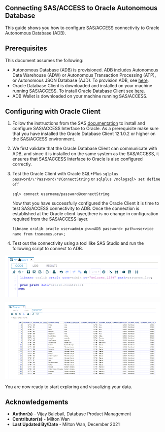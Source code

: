 ## **Connecting SAS/ACCESS to Oracle Autonomous Database**

This guide shows you how to configure SAS/ACCESS connectivity to Oracle Autonomous Database (ADB). 

## **Prerequisites**

This document assumes the following:

- Autonomous Database (ADB) is provisioned. ADB includes Autonomous Data Warehouse (ADW) or Autonomous Transaction Processing (ATP), or Autonomous JSON Database (AJD).  To provision ADB, see [here](https://docs.oracle.com/en/cloud/paas/autonomous-database/adbsa/autonomous-provision.html#GUID-0B230036-0A05-4CA3-AF9D-97A255AE0C08).
- Oracle Database Client is downloaded and installed on your machine running SAS/ACCESS.  To install Oracle Database Client see [here](https://www.oracle.com/database/technologies/instant-client/winx64-64-downloads.html).
- ADB Wallet is downloaded on your machine running SAS/ACCESS.

## **Configuring with Oracle Client**

1. Follow the instructions from the SAS [documentation](https://documentation.sas.com/doc/en/pgmsascdc/9.4_3.5/acreldb/p1ujrhdoe1p743n12awcf7mwyg81.htm) to install and configure SAS/ACCESS Interface to Oracle.  As a prerequisite make sure that you have installed the Oracle Database Client 12.1.0.2 or higher on the SAS/ACCESS environment.

2. We first validate that the Oracle Database Client can communicate with ADB, and since it is installed on the same system as the SAS/ACCESS, it ensures that SAS/ACCESS Interface to Oracle is also configured correctly.

3. Test the Oracle Client with Oracle SQL*Plus
   `sqlplus password/\"Password\"@ConnectString`
   or
   `sqlplus /nologsql> set define off`

   `sql> connect username/password@connectString`

   Now that you have successfully configured the Oracle Client it is time to test SAS/ACCESS connectivity to ADB. Once the connection is established at the Oracle client layer,there is no change in configuration required from the SAS/ACCESS layer.  

   `libname oralib oracle user=admin pw=<ADB password> path=<service name from tnsnames.ora>;`

4. Test out the connectivity using a tool like SAS Studio and run the following script to connect to ADB.

![test-access](./images/test-access.png)

![test-results](./images/test-results.png)



You are now ready to start exploring and visualizing your data.





## **Acknowledgements**

* **Author(s)** - Vijay Balebail, Database Product Management
* **Contributor(s)** - Milton Wan
* **Last Updated By/Date** - Milton Wan, December 2021

